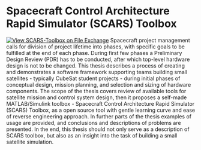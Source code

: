 # Spacecraft Control Architecture Rapid Simulator (SCARS) Toolbox
[![View SCARS-Toolbox on File Exchange](https://www.mathworks.com/matlabcentral/images/matlab-file-exchange.svg)](https://www.mathworks.com/matlabcentral/fileexchange/79885-scars-toolbox)
Spacecraft project management calls for division of project lifetime into phases, with specific goals to be fulfilled at the end of each phase. During first few phases a Preliminary Design Review (PDR) has to be conducted, after which top-level hardware design is not to be changed. This thesis describes a process of creating and demonstrates a software framework supporting teams building small satellites - typically CubeSat student projects - during initial phases of conceptual design, mission planning, and selection and sizing of hardware components. The scope of the thesis covers review of available tools for satellite mission and control system design, then it proposes a self-made MATLAB/Simulink toolbox - Spacecraft Control Architecture Rapid Simulator (SCARS) Toolbox, as a open source tool with gentle learning curve and ease of reverse engineering approach. In further parts of the thesis examples of usage are provided, and conclusions and descriptions of problems are presented. In the end, this thesis should not only serve as a description of SCARS toolbox, but also as an insight into the task of building a small satellite simulation.
